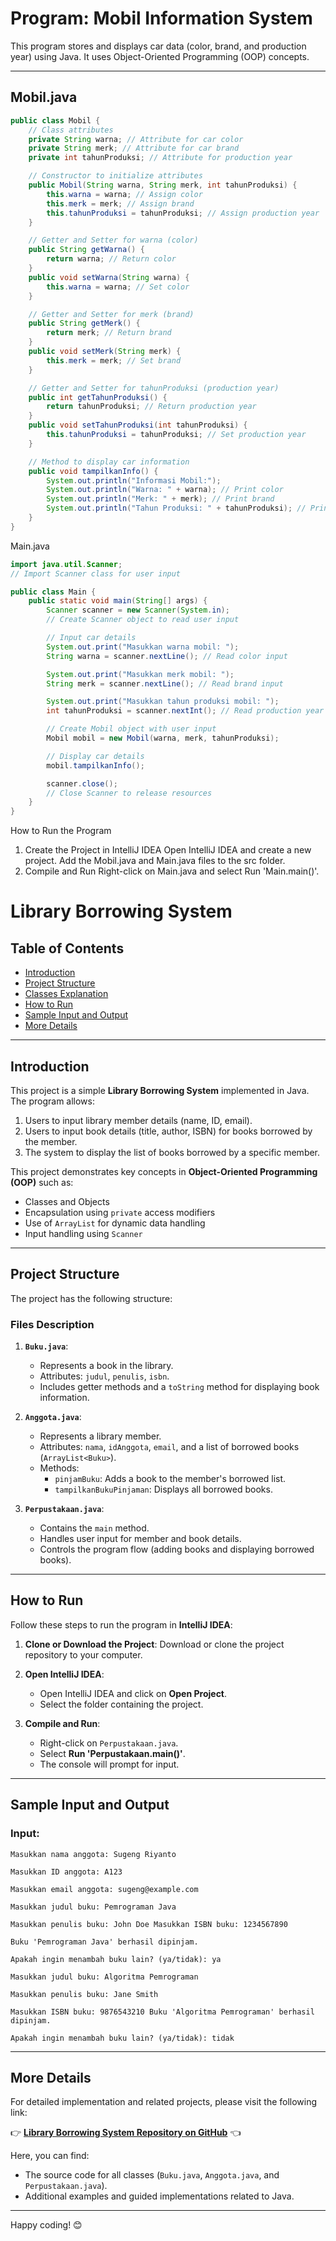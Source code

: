 # Program: Mobil Information System

This program stores and displays car data (color, brand, and production year) using Java. It uses Object-Oriented Programming (OOP) concepts.

---

## Mobil.java

```java
public class Mobil { 
    // Class attributes
    private String warna; // Attribute for car color
    private String merk; // Attribute for car brand
    private int tahunProduksi; // Attribute for production year

    // Constructor to initialize attributes
    public Mobil(String warna, String merk, int tahunProduksi) {
        this.warna = warna; // Assign color
        this.merk = merk; // Assign brand
        this.tahunProduksi = tahunProduksi; // Assign production year
    }

    // Getter and Setter for warna (color)
    public String getWarna() {
        return warna; // Return color
    }
    public void setWarna(String warna) {
        this.warna = warna; // Set color
    }

    // Getter and Setter for merk (brand)
    public String getMerk() {
        return merk; // Return brand
    }
    public void setMerk(String merk) {
        this.merk = merk; // Set brand
    }

    // Getter and Setter for tahunProduksi (production year)
    public int getTahunProduksi() {
        return tahunProduksi; // Return production year
    }
    public void setTahunProduksi(int tahunProduksi) {
        this.tahunProduksi = tahunProduksi; // Set production year
    }

    // Method to display car information
    public void tampilkanInfo() {
        System.out.println("Informasi Mobil:");
        System.out.println("Warna: " + warna); // Print color
        System.out.println("Merk: " + merk); // Print brand
        System.out.println("Tahun Produksi: " + tahunProduksi); // Print production year
    }
}
```
Main.java
```java
import java.util.Scanner; 
// Import Scanner class for user input

public class Main {
    public static void main(String[] args) {
        Scanner scanner = new Scanner(System.in); 
        // Create Scanner object to read user input

        // Input car details
        System.out.print("Masukkan warna mobil: ");
        String warna = scanner.nextLine(); // Read color input

        System.out.print("Masukkan merk mobil: ");
        String merk = scanner.nextLine(); // Read brand input

        System.out.print("Masukkan tahun produksi mobil: ");
        int tahunProduksi = scanner.nextInt(); // Read production year input

        // Create Mobil object with user input
        Mobil mobil = new Mobil(warna, merk, tahunProduksi);

        // Display car details
        mobil.tampilkanInfo();

        scanner.close(); 
        // Close Scanner to release resources
    }
}

```
How to Run the Program
1. Create the Project in IntelliJ IDEA
Open IntelliJ IDEA and create a new project.
Add the Mobil.java and Main.java files to the src folder.
2. Compile and Run
Right-click on Main.java and select Run 'Main.main()'.

# Library Borrowing System

## Table of Contents
- [Introduction](#introduction)
- [Project Structure](#project-structure)
- [Classes Explanation](#classes-explanation)
- [How to Run](#how-to-run)
- [Sample Input and Output](#sample-input-and-output)
- [More Details](#more-details)

---

## Introduction

This project is a simple **Library Borrowing System** implemented in Java. The program allows:
1. Users to input library member details (name, ID, email).
2. Users to input book details (title, author, ISBN) for books borrowed by the member.
3. The system to display the list of books borrowed by a specific member.

This project demonstrates key concepts in **Object-Oriented Programming (OOP)** such as:
- Classes and Objects
- Encapsulation using `private` access modifiers
- Use of `ArrayList` for dynamic data handling
- Input handling using `Scanner`

---

## Project Structure

The project has the following structure:


### Files Description
1. **`Buku.java`**:
   - Represents a book in the library.
   - Attributes: `judul`, `penulis`, `isbn`.
   - Includes getter methods and a `toString` method for displaying book information.

2. **`Anggota.java`**:
   - Represents a library member.
   - Attributes: `nama`, `idAnggota`, `email`, and a list of borrowed books (`ArrayList<Buku>`).
   - Methods:
     - `pinjamBuku`: Adds a book to the member's borrowed list.
     - `tampilkanBukuPinjaman`: Displays all borrowed books.

3. **`Perpustakaan.java`**:
   - Contains the `main` method.
   - Handles user input for member and book details.
   - Controls the program flow (adding books and displaying borrowed books).

---

## How to Run

Follow these steps to run the program in **IntelliJ IDEA**:

1. **Clone or Download the Project**:
   Download or clone the project repository to your computer.

2. **Open IntelliJ IDEA**:
   - Open IntelliJ IDEA and click on **Open Project**.
   - Select the folder containing the project.

3. **Compile and Run**:
   - Right-click on `Perpustakaan.java`.
   - Select **Run 'Perpustakaan.main()'**.
   - The console will prompt for input.

---

## Sample Input and Output

### Input:
    Masukkan nama anggota: Sugeng Riyanto 
    
    Masukkan ID anggota: A123 
    
    Masukkan email anggota: sugeng@example.com 
    
    Masukkan judul buku: Pemrograman Java 
    
    Masukkan penulis buku: John Doe Masukkan ISBN buku: 1234567890 
    
    Buku 'Pemrograman Java' berhasil dipinjam. 
    
    Apakah ingin menambah buku lain? (ya/tidak): ya 
    
    Masukkan judul buku: Algoritma Pemrograman 
    
    Masukkan penulis buku: Jane Smith 
    
    Masukkan ISBN buku: 9876543210 Buku 'Algoritma Pemrograman' berhasil dipinjam. 
    
    Apakah ingin menambah buku lain? (ya/tidak): tidak

---

## More Details

For detailed implementation and related projects, please visit the following link:

👉 **[Library Borrowing System Repository on GitHub](https://github.com/sugeng-riyanto/Class-in-Java/tree/main/Guided1/src)** 👈

Here, you can find:
- The source code for all classes (`Buku.java`, `Anggota.java`, and `Perpustakaan.java`).
- Additional examples and guided implementations related to Java.

---

Happy coding! 😊

